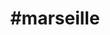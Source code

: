 ---
title: "#marseille"
hashtag: "marseille"
tags:
  - City
  - Cities I have visited
  - France
---